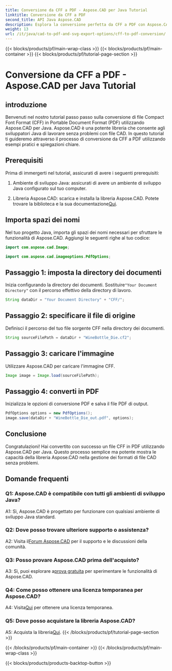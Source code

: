 ```yaml
---
title: Conversione da CFF a PDF - Aspose.CAD per Java Tutorial
linktitle: Conversione da CFF a PDF
second_title: API Java Aspose.CAD
description: Esplora la conversione perfetta da CFF a PDF con Aspose.CAD per Java. Passaggi semplici, risultati affidabili.
weight: 13
url: /it/java/cad-to-pdf-and-svg-export-options/cff-to-pdf-conversion/
---
```


{{< blocks/products/pf/main-wrap-class >}}
{{< blocks/products/pf/main-container >}}
{{< blocks/products/pf/tutorial-page-section >}}

# Conversione da CFF a PDF - Aspose.CAD per Java Tutorial

## introduzione

Benvenuti nel nostro tutorial passo passo sulla conversione di file Compact Font Format (CFF) in Portable Document Format (PDF) utilizzando Aspose.CAD per Java. Aspose.CAD è una potente libreria che consente agli sviluppatori Java di lavorare senza problemi con file CAD. In questo tutorial ti guideremo attraverso il processo di conversione da CFF a PDF utilizzando esempi pratici e spiegazioni chiare.

## Prerequisiti

Prima di immergerti nel tutorial, assicurati di avere i seguenti prerequisiti:

1. Ambiente di sviluppo Java: assicurati di avere un ambiente di sviluppo Java configurato sul tuo computer.

2.  Libreria Aspose.CAD: scarica e installa la libreria Aspose.CAD. Potete trovare la biblioteca e la sua documentazione[Qui](https://releases.aspose.com/cad/java/).

## Importa spazi dei nomi

Nel tuo progetto Java, importa gli spazi dei nomi necessari per sfruttare le funzionalità di Aspose.CAD. Aggiungi le seguenti righe al tuo codice:

```java
import com.aspose.cad.Image;

import com.aspose.cad.imageoptions.PdfOptions;
```

## Passaggio 1: imposta la directory dei documenti

 Inizia configurando la directory dei documenti. Sostituire`"Your Document Directory"` con il percorso effettivo della directory di lavoro.

```java
String dataDir = "Your Document Directory" + "CFF/";
```

## Passaggio 2: specificare il file di origine

Definisci il percorso del tuo file sorgente CFF nella directory dei documenti.

```java
String sourceFilePath = dataDir + "WineBottle_Die.cf2";
```

## Passaggio 3: caricare l'immagine

Utilizzare Aspose.CAD per caricare l'immagine CFF.

```java
Image image = Image.load(sourceFilePath);
```

## Passaggio 4: converti in PDF

Inizializza le opzioni di conversione PDF e salva il file PDF di output.

```java
PdfOptions options = new PdfOptions();
image.save(dataDir + "WineBottle_Die_out.pdf", options);
```

## Conclusione

Congratulazioni! Hai convertito con successo un file CFF in PDF utilizzando Aspose.CAD per Java. Questo processo semplice ma potente mostra le capacità della libreria Aspose.CAD nella gestione dei formati di file CAD senza problemi.

## Domande frequenti

### Q1: Aspose.CAD è compatibile con tutti gli ambienti di sviluppo Java?

A1: Sì, Aspose.CAD è progettato per funzionare con qualsiasi ambiente di sviluppo Java standard.

### Q2: Dove posso trovare ulteriore supporto o assistenza?

 A2: Visita il[Forum Aspose.CAD](https://forum.aspose.com/c/cad/19) per il supporto e le discussioni della comunità.

### Q3: Posso provare Aspose.CAD prima dell'acquisto?

 A3: Sì, puoi esplorare a[prova gratuita](https://releases.aspose.com/) per sperimentare le funzionalità di Aspose.CAD.

### Q4: Come posso ottenere una licenza temporanea per Aspose.CAD?

 A4: Visita[Qui](https://purchase.aspose.com/temporary-license/) per ottenere una licenza temporanea.

### Q5: Dove posso acquistare la libreria Aspose.CAD?

 A5: Acquista la libreria[Qui](https://purchase.aspose.com/buy).
{{< /blocks/products/pf/tutorial-page-section >}}

{{< /blocks/products/pf/main-container >}}
{{< /blocks/products/pf/main-wrap-class >}}

{{< blocks/products/products-backtop-button >}}
